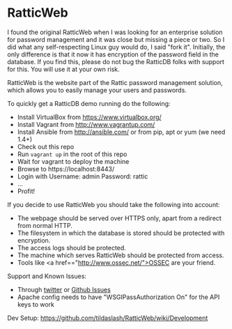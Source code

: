 RatticWeb
=========

I found the original RatticWeb when I was looking for an enterprise solution for password management and it was close but 
missing a piece or two. So I did what any self-respecting Linux guy would do, I said "fork it". Initially, the only difference
is that it now it has encryption of the password field in the database. If you find this, please do not bug the RatticDB 
folks with support for this. You will use it at your own risk.

RatticWeb is the website part of the Rattic password management solution, which allows you to easily manage your users and passwords.

To quickly get a RatticDB demo running do the following:
* Install VirtualBox from https://www.virtualbox.org/
* Install Vagrant from http://www.vagrantup.com/
* Install Ansible from http://ansible.com/ or from pip, apt or yum (we need 1.4+)
* Check out this repo
* Run ```vagrant up``` in the root of this repo
* Wait for vagrant to deploy the machine
* Browse to https://localhost:8443/
* Login with Username: admin Password: rattic
* ...
* Profit!

If you decide to use RatticWeb you should take the following into account:
* The webpage should be served over HTTPS only, apart from a redirect from normal HTTP.
* The filesystem in which the database is stored should be protected with encryption.
* The access logs should be protected.
* The machine which serves RatticWeb should be protected from access.
* Tools like <a href=="http://www.ossec.net/">OSSEC</a> are your friend.

Support and Known Issues:
* Through <a href="http://twitter.com/RatticDB">twitter</a> or <a href="https://github.com/tildaslash/RatticWeb/issues?state=open">Github Issues</a>
* Apache config needs to have "WSGIPassAuthorization On" for the API keys to work  

Dev Setup: <https://github.com/tildaslash/RatticWeb/wiki/Development>

